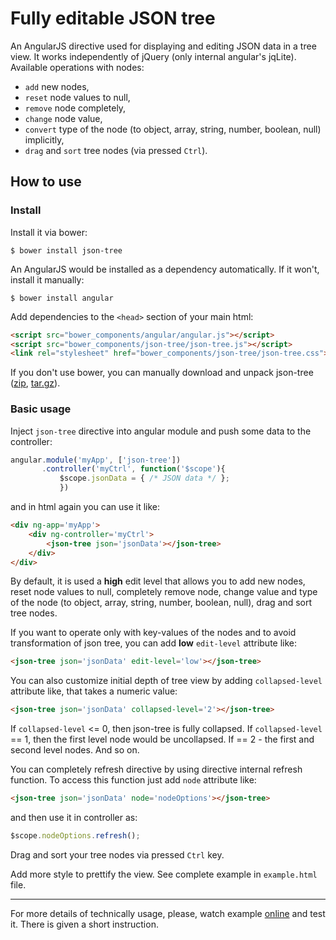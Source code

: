 # Fully editable JSON tree

An AngularJS directive used for displaying and editing JSON data in a tree view. It works independently of jQuery (only internal angular's jqLite).
Available operations with nodes:

* `add` new nodes,
* `reset` node values to null,
* `remove` node completely,
* `change` node value,
* `convert` type of the node (to object, array, string, number, boolean, null) implicitly,
* `drag` and `sort` tree nodes (via pressed `Ctrl`).

## How to use

### Install

Install it via bower:

    $ bower install json-tree

An AngularJS would be installed as a dependency automatically. If it won't, install it manually:

    $ bower install angular

Add dependencies to the `<head>` section of your main html:
```html
<script src="bower_components/angular/angular.js"></script>
<script src="bower_components/json-tree/json-tree.js"></script>
<link rel="stylesheet" href="bower_components/json-tree/json-tree.css"></link>
```

If you don't use bower, you can manually download and unpack json-tree ([zip](https://github.com/krispo/json-tree/archive/v0.0.1.zip), [tar.gz](https://github.com/krispo/json-tree/archive/v0.0.1.tar.gz)).

### Basic usage

Inject `json-tree` directive into angular module and push some data to the controller:
```javascript
angular.module('myApp', ['json-tree'])
       .controller('myCtrl', function('$scope'){
           $scope.jsonData = { /* JSON data */ };
           })
```

and in html again you can use it like:
```html
<div ng-app='myApp'>
    <div ng-controller='myCtrl'>
        <json-tree json='jsonData'></json-tree>
    </div>
</div>
```

By default, it is used a **high** edit level that allows you to add new nodes,
reset node values to null, completely remove node, change value and type of the node (to object, array, string, number, boolean, null),
drag and sort tree nodes.

If you want to operate only with key-values of the nodes and to avoid transformation of json tree, you can add **low** `edit-level` attribute like:
```html
<json-tree json='jsonData' edit-level='low'></json-tree>
```

You can also customize initial depth of tree view by adding `collapsed-level` attribute like, that takes a numeric value:
```html
<json-tree json='jsonData' collapsed-level='2'></json-tree>
```
If `collapsed-level` <= 0, then json-tree is fully collapsed. If `collapsed-level` == 1, then the first level node would be uncollapsed.
If == 2 - the first and second level nodes. And so on.

You can completely refresh directive by using directive internal refresh function. To access this function just add `node` attribute like:
```html
<json-tree json='jsonData' node='nodeOptions'></json-tree>
```
and then use it in controller as:
```javascript
$scope.nodeOptions.refresh();
```

Drag and sort your tree nodes via pressed `Ctrl` key.

Add more style to prettify the view. See complete example in `example.html` file.

---
For more details of technically usage, please, watch example [online](https://rawgithub.com/krispo/json-tree/master/example.html) and test it.
There is given a short instruction.